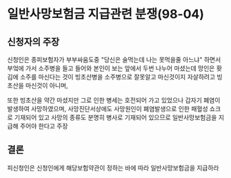 # 일반사망보험금 지급관련 분쟁(98-04)

## 신청자의 주장
신청인은 종피보험자가 부부싸움도중 "당신은 술먹는데 나는 못먹을줄 아느냐" 하면서 부엌에 가서 소주병을 들고 들어와 본인이 보는 앞에서 두번 나누어 마셨는데 망인은 홧김에 소주를 마신다는 것이 빙초산병을 소주병으로 잘못알고 마신것이지 자살하려고 빙초산을 마신것이 아니며,

또한 빙초산을 약간 마셨지만 그로 인한 병세는 호전되어 가고 있었으나 갑자기 폐염이 발생하여 사망하였으며, 사망진단서상에도 사망원인이 폐염발생으로 인한 패혈성 쇼크로 기재되어 있고 사망의 종류도 분명히 병사로 기재되어 있으므로 일반사망보험금을 지급해 주어야 한다고 주장

## 결론
피신청인은 신청인에게 해당보험약관이 정하는 바에 따라 일반사망보험금을 지급하라